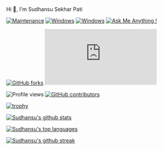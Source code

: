 Hi 👋, I'm Sudhansu Sekhar Pati
<br />


[![Maintenance](https://img.shields.io/badge/Maintained%3F-yes-green.svg)](https://GitHub.com/sudhansu143/StrapDown.js/graphs/commit-activity) [![Windows](https://svgshare.com/i/ZhY.svg)](https://svgshare.com/i/ZhY.svg)
[![Windows](https://svgshare.com/i/ZhY.svg)](https://svgshare.com/i/ZhY.svg)
[![Ask Me Anything !](https://img.shields.io/badge/Ask%20me-anything-1abc9c.svg)](https://GitHub.com/sudhansu143/ama)

[![GitHub forks](https://badgen.net/github/forks/sudhansu143/Strapdown.js/)](https://GitHub.com/sudhansu143/StrapDown.js/network/) [![GitHub stars](https://badgen.net/github/stars/sudhansu143/Strapdown.js)](https://GitHub.com/sudhansu143/StrapDown.js/stargazers/)

![Profile views](https://gpvc.arturio.dev/sudhansu143) [![GitHub contributors](https://img.shields.io/github/contributors/sudhansu143/badges.svg)](https://GitHub.com/sudhansu143/badges/graphs/contributors/)

[![trophy](https://github-profile-trophy.vercel.app/?username=sudhansu143)](https://github.com/sudhansu143/github-profile-trophy)

[![Sudhansu's github stats](https://github-readme-stats.vercel.app/api?username=sudhansu143&theme=blue-green)](https://github.com/sudhansu143/github-readme-stats)

[![Sudhansu's top languages](https://github-readme-stats.vercel.app/api/top-langs/?username=sudhansu143&theme=blue-green)](https://github.com/sudhansu143/github-readme-stats)

[![Sudhansu's github streak](https://github-readme-streak-stats.herokuapp.com/?user=sudhansu143&theme=blue-green)](https://github.com/sudhansu143/github-readme-streak-stats)





